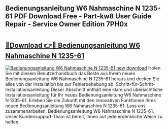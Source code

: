 ## Bedienungsanleitung W6 Nahmaschine N 1235-61 PDF Download Free - Part-kw8 User Guide Repair - Service Owner Edition 7PH0x

# <h2><a href="http://df0tsgm.blite.top/?on=Bedienungsanleitung+W6+Nahmaschine+N+1235-61">🔗Download 👉🔴 Bedienungsanleitung W6 Nahmaschine N 1235-61</a></h2>

[![Bedienungsanleitung W6 Nahmaschine N 1235-61 new download](https://i.imgur.com/lujVjoI.png)](http://df0tsgm.blite.top/?on=Bedienungsanleitung+W6+Nahmaschine+N+1235-61)
Holen Sie mit diesem Benutzerhandbuch das Beste aus Ihrem neuen Bedienungsanleitung W6 Nahmaschine N 1235-61 heraus und decken Sie alles von der Installation bis zur Fehlerbehebung ab. Schritt-für-Schritt-Installationsanleitung Dieser Abschnitt enthält eine klare und übersichtliche Installationsanleitung für Ihr neues Bedienungsanleitung W6 Nahmaschine N 1235-61. Erleben Sie die Zukunft mit den innovativen Funktionen Ihres neuen Bedienungsanleitung W6 Nahmaschine N 1235-61. Lass uns zusammenarbeiten, Bedienungsanleitung W6 Nahmaschine N 1235-61. Unser Kundensupport-Team ist bereit, Ihnen auf jede erdenkliche Weise zu helfen.
